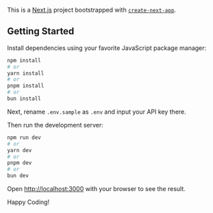 This is a [Next.js](https://nextjs.org/) project bootstrapped with [`create-next-app`](https://github.com/vercel/next.js/tree/canary/packages/create-next-app).

## Getting Started

Install dependencies using your favorite JavaScript package manager:

```bash
npm install
# or
yarn install
# or
pnpm install
# or
bun install
```

Next, rename `.env.sample` as `.env` and input your API key there.

Then run the development server:

```bash
npm run dev
# or
yarn dev
# or
pnpm dev
# or
bun dev
```

Open [http://localhost:3000](http://localhost:3000) with your browser to see the result.

Happy Coding!
